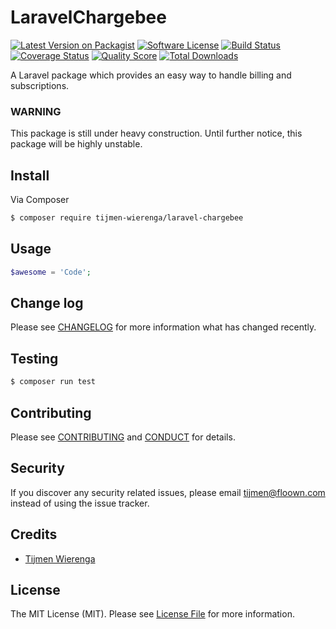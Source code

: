 # LaravelChargebee

[![Latest Version on Packagist][ico-version]][link-packagist]
[![Software License][ico-license]](LICENSE.md)
[![Build Status][ico-travis]][link-travis]
[![Coverage Status][ico-scrutinizer]][link-scrutinizer]
[![Quality Score][ico-code-quality]][link-code-quality]
[![Total Downloads][ico-downloads]][link-downloads]

A Laravel package which provides an easy way to handle billing and subscriptions.

### WARNING

This package is still under heavy construction. Until further notice, this package will be highly unstable.

## Install

Via Composer

``` bash
$ composer require tijmen-wierenga/laravel-chargebee
```

## Usage

``` php
$awesome = 'Code';
```

## Change log

Please see [CHANGELOG](CHANGELOG.md) for more information what has changed recently.

## Testing

``` bash
$ composer run test
```

## Contributing

Please see [CONTRIBUTING](CONTRIBUTING.md) and [CONDUCT](CONDUCT.md) for details.

## Security

If you discover any security related issues, please email tijmen@floown.com instead of using the issue tracker.

## Credits

- [Tijmen Wierenga][link-author]

## License

The MIT License (MIT). Please see [License File](LICENSE.md) for more information.

[ico-version]: https://img.shields.io/packagist/v/tijmen-wierenga/laravel-chargebee.svg?style=flat-square
[ico-license]: https://img.shields.io/badge/license-MIT-brightgreen.svg?style=flat-square
[ico-travis]: https://img.shields.io/travis/tijmen-wierenga/laravel-chargebee/master.svg?style=flat-square
[ico-scrutinizer]: https://img.shields.io/scrutinizer/coverage/g/tijmen-wierenga/laravel-chargebee.svg?style=flat-square
[ico-code-quality]: https://img.shields.io/scrutinizer/g/tijmen-wierenga/laravel-chargebee.svg?style=flat-square
[ico-downloads]: https://img.shields.io/packagist/dt/tijmen-wierenga/laravel-chargebee.svg?style=flat-square

[link-packagist]: https://packagist.org/packages/tijmen-wierenga/laravel-chargebee
[link-travis]: https://travis-ci.org/tijmen-wierenga/laravel-chargebee
[link-scrutinizer]: https://scrutinizer-ci.com/g/tijmen-wierenga/laravel-chargebee/code-structure
[link-code-quality]: https://scrutinizer-ci.com/g/tijmen-wierenga/laravel-chargebee
[link-downloads]: https://packagist.org/packages/tijmen-wierenga/laravel-chargebee
[link-author]: https://github.com/TijmenWierenga
[link-contributors]: ../../contributors
